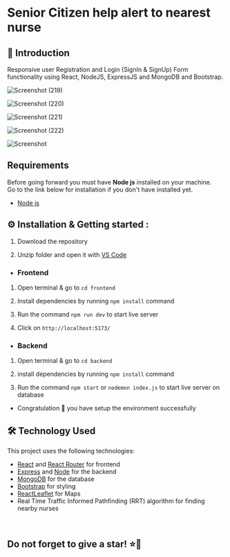 # Senior Citizen help alert to nearest nurse

## 👋 Introduction

Responsive user Registration and Login (SignIn & SignUp) Form functionality using React, NodeJS, ExpressJS and MongoDB and Bootstrap.

![Screenshot (219)](https://github.com/user-attachments/assets/0e61ea17-24a4-466d-b04d-dc4ae7835647)

![Screenshot (220)](https://github.com/user-attachments/assets/7a43acf6-395b-4015-823f-a320b8b04db5)

![Screenshot (221)](https://github.com/user-attachments/assets/51daa44a-d28e-42a2-8975-84df48dc32b9)

![Screenshot (222)](https://github.com/user-attachments/assets/68654fa9-a285-4fec-a499-fff4b7d5c1ea)

![Screenshot](https://github.com/user-attachments/assets/9879edb0-2c9d-483e-a36f-2588d0625758)



## Requirements

Before going forward you must have **Node js** installed on your machine.  
Go to the link below for installation if you don't have installed yet.

- [Node js](https://nodejs.org/en/download)


## ⚙️ Installation & Getting started :

1. Download the repository

2. Unzip folder and open it with [VS Code](https://code.visualstudio.com/)

- <h3> Frontend

1. Open terminal & go to `cd frontend`

2. Install dependencies by running `npm install` command

3. Run the command `npm run dev` to start live server

4. Click on `http://localhost:5173/`

- <h3>Backend

1. Open terminal & go to `cd backend` 

2. install dependencies by running `npm install` command

3. Run the command `npm start` or `nodemon index.js` to start live server on database


- Congratulation 🎉 you have setup the environment successfully



## 🛠️ Technology Used

This project uses the following technologies:

- [React](https://reactjs.org) and [React Router](https://reacttraining.com/react-router/) for frontend
- [Express](http://expressjs.com/) and [Node](https://nodejs.org/en/) for the backend
- [MongoDB](https://www.mongodb.com/) for the database
- [Bootstrap](https://getbootstrap.com/) for styling
- [ReactLeaflet](https://react-leaflet.js.org/) for Maps
- Real Time Traffic Informed Pathfinding (RRT) algorithm for finding nearby nurses

<br/>

<h2> Do not forget to give a star! ⭐🤗 </h2>
